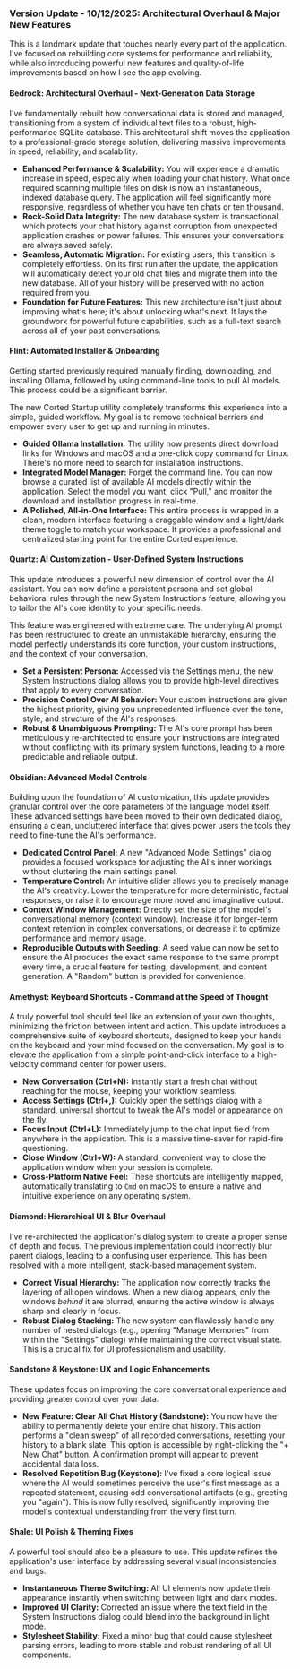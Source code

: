 ### **Version Update - 10/12/2025: Architectural Overhaul & Major New Features**

This is a landmark update that touches nearly every part of the application. I've focused on rebuilding core systems for performance and reliability, while also introducing powerful new features and quality-of-life improvements based on how I see the app evolving.

#### **Bedrock: Architectural Overhaul - Next-Generation Data Storage**

I've fundamentally rebuilt how conversational data is stored and managed, transitioning from a system of individual text files to a robust, high-performance SQLite database. This architectural shift moves the application to a professional-grade storage solution, delivering massive improvements in speed, reliability, and scalability.

*   **Enhanced Performance & Scalability:** You will experience a dramatic increase in speed, especially when loading your chat history. What once required scanning multiple files on disk is now an instantaneous, indexed database query. The application will feel significantly more responsive, regardless of whether you have ten chats or ten thousand.
*   **Rock-Solid Data Integrity:** The new database system is transactional, which protects your chat history against corruption from unexpected application crashes or power failures. This ensures your conversations are always saved safely.
*   **Seamless, Automatic Migration:** For existing users, this transition is completely effortless. On its first run after the update, the application will automatically detect your old chat files and migrate them into the new database. All of your history will be preserved with no action required from you.
*   **Foundation for Future Features:** This new architecture isn't just about improving what's here; it's about unlocking what's next. It lays the groundwork for powerful future capabilities, such as a full-text search across all of your past conversations.

#### **Flint: Automated Installer & Onboarding**

Getting started previously required manually finding, downloading, and installing Ollama, followed by using command-line tools to pull AI models. This process could be a significant barrier.

The new Corted Startup utility completely transforms this experience into a simple, guided workflow. My goal is to remove technical barriers and empower every user to get up and running in minutes.

*   **Guided Ollama Installation:** The utility now presents direct download links for Windows and macOS and a one-click copy command for Linux. There's no more need to search for installation instructions.
*   **Integrated Model Manager:** Forget the command line. You can now browse a curated list of available AI models directly within the application. Select the model you want, click "Pull," and monitor the download and installation progress in real-time.
*   **A Polished, All-in-One Interface:** This entire process is wrapped in a clean, modern interface featuring a draggable window and a light/dark theme toggle to match your workspace. It provides a professional and centralized starting point for the entire Corted experience.

#### **Quartz: AI Customization - User-Defined System Instructions**

This update introduces a powerful new dimension of control over the AI assistant. You can now define a persistent persona and set global behavioral rules through the new System Instructions feature, allowing you to tailor the AI's core identity to your specific needs.

This feature was engineered with extreme care. The underlying AI prompt has been restructured to create an unmistakable hierarchy, ensuring the model perfectly understands its core function, your custom instructions, and the context of your conversation.

*   **Set a Persistent Persona:** Accessed via the Settings menu, the new System Instructions dialog allows you to provide high-level directives that apply to every conversation.
*   **Precision Control Over AI Behavior:** Your custom instructions are given the highest priority, giving you unprecedented influence over the tone, style, and structure of the AI's responses.
*   **Robust & Unambiguous Prompting:** The AI's core prompt has been meticulously re-architected to ensure your instructions are integrated without conflicting with its primary system functions, leading to a more predictable and reliable output.

#### **Obsidian: Advanced Model Controls**

Building upon the foundation of AI customization, this update provides granular control over the core parameters of the language model itself. These advanced settings have been moved to their own dedicated dialog, ensuring a clean, uncluttered interface that gives power users the tools they need to fine-tune the AI's performance.

*   **Dedicated Control Panel:** A new "Advanced Model Settings" dialog provides a focused workspace for adjusting the AI's inner workings without cluttering the main settings panel.
*   **Temperature Control:** An intuitive slider allows you to precisely manage the AI's creativity. Lower the temperature for more deterministic, factual responses, or raise it to encourage more novel and imaginative output.
*   **Context Window Management:** Directly set the size of the model's conversational memory (context window). Increase it for longer-term context retention in complex conversations, or decrease it to optimize performance and memory usage.
*   **Reproducible Outputs with Seeding:** A seed value can now be set to ensure the AI produces the exact same response to the same prompt every time, a crucial feature for testing, development, and content generation. A "Random" button is provided for convenience.

#### **Amethyst: Keyboard Shortcuts - Command at the Speed of Thought**

A truly powerful tool should feel like an extension of your own thoughts, minimizing the friction between intent and action. This update introduces a comprehensive suite of keyboard shortcuts, designed to keep your hands on the keyboard and your mind focused on the conversation. My goal is to elevate the application from a simple point-and-click interface to a high-velocity command center for power users.

*   **New Conversation (Ctrl+N):** Instantly start a fresh chat without reaching for the mouse, keeping your workflow seamless.
*   **Access Settings (Ctrl+,):** Quickly open the settings dialog with a standard, universal shortcut to tweak the AI's model or appearance on the fly.
*   **Focus Input (Ctrl+L):** Immediately jump to the chat input field from anywhere in the application. This is a massive time-saver for rapid-fire questioning.
*   **Close Window (Ctrl+W):** A standard, convenient way to close the application window when your session is complete.
*   **Cross-Platform Native Feel:** These shortcuts are intelligently mapped, automatically translating to `Cmd` on macOS to ensure a native and intuitive experience on any operating system.

#### **Diamond: Hierarchical UI & Blur Overhaul**

I've re-architected the application's dialog system to create a proper sense of depth and focus. The previous implementation could incorrectly blur parent dialogs, leading to a confusing user experience. This has been resolved with a more intelligent, stack-based management system.

*   **Correct Visual Hierarchy:** The application now correctly tracks the layering of all open windows. When a new dialog appears, only the windows *behind* it are blurred, ensuring the active window is always sharp and clearly in focus.
*   **Robust Dialog Stacking:** The new system can flawlessly handle any number of nested dialogs (e.g., opening "Manage Memories" from within the "Settings" dialog) while maintaining the correct visual state. This is a crucial fix for UI professionalism and usability.

#### **Sandstone & Keystone: UX and Logic Enhancements**

These updates focus on improving the core conversational experience and providing greater control over your data.

*   **New Feature: Clear All Chat History (Sandstone):** You now have the ability to permanently delete your entire chat history. This action performs a "clean sweep" of all recorded conversations, resetting your history to a blank slate. This option is accessible by right-clicking the "+ New Chat" button. A confirmation prompt will appear to prevent accidental data loss.
*   **Resolved Repetition Bug (Keystone):** I've fixed a core logical issue where the AI would sometimes perceive the user's first message as a repeated statement, causing odd conversational artifacts (e.g., greeting you "again"). This is now fully resolved, significantly improving the model's contextual understanding from the very first turn.

#### **Shale: UI Polish & Theming Fixes**

A powerful tool should also be a pleasure to use. This update refines the application's user interface by addressing several visual inconsistencies and bugs.

*   **Instantaneous Theme Switching:** All UI elements now update their appearance instantly when switching between light and dark modes.
*   **Improved UI Clarity:** Corrected an issue where the text field in the System Instructions dialog could blend into the background in light mode.
*   **Stylesheet Stability:** Fixed a minor bug that could cause stylesheet parsing errors, leading to more stable and robust rendering of all UI components.
